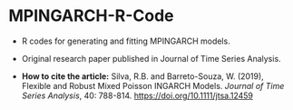 # MPINGARCH-R-Code

* R codes for generating and fitting MPINGARCH models. 

* Original research paper published in Journal of Time Series Analysis.

* **How to cite the article:** Silva, R.B. and Barreto-Souza, W. (2019), Flexible and Robust Mixed Poisson INGARCH Models. *Journal of Time Series Analysis*, 40: 788-814. https://doi.org/10.1111/jtsa.12459

